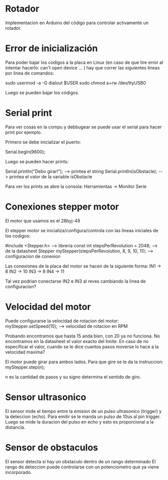 # Rotador

Implementacion en Arduino del código para controlar activamente un rotador.

# Error de inicialización

Para poder bajar los codigos a la placa en Linux (en caso de que tire error al
intentar hacerlo: can't open device ... ) hay que correr las siguientes lineas
por linea de comandos:

sudo usermod -a -G dialout $USER
sudo chmod a+rw /dev/ttyUSB0

Luego se pueden bajar los códigos.

# Serial print

Para ver cosas en la compu y debbugear se puede usar el serial para hacer
print por ejemplo.

Primero se debe inicializar el puerto:

Serial.begin(9600);

Luego se pueden hacer prints:

Serial.println("Debo girar!"); --> printea el string
Serial.println(isObstacle); --> printea el valor de la variable isObstacle

Para ver los prints se abre la consola:
Herramientas -> Monitor Serie

# Conexiones stepper motor

El motor que usamos es el 28byj-48

El stepper motor se inicializa/configura/controla con las lineas iniciales
de los codigos:

#include <Stepper.h> --> libreria
const int stepsPerRevolution = 2048; --> de la datasheet
Stepper myStepper(stepsPerRevolution, 8, 9, 10, 11); --> configuracion de conexion

Las conexiones de la placa del motor se hacen de la siguiente forma:
IN1 -> 8
IN2 -> 10
IN3 -> 9
IN4 -> 11

Tal vez podrian conectarse IN2 e IN3 al reves cambiando la linea de configuracion?

# Velocidad del motor

Puede configurarse la velocidad de rotacion del motor:
myStepper.setSpeed(15); --> velocidad de rotacion en RPM

Probando encontramos que hasta 15 anda bien, con 20 ya no funciona. No encontramos
en la datasheet el valor exacto del limite.
En caso de no especificar el valor, cuando se le dice cuantos pasos moverse
lo hace a la velocidad maxima?

El motor puede girar para ambos lados. Para que gire se le da la instruccion:
myStepper.step(n);

n es la cantidad de pasos y su signo determina el sentido de giro.

# Sensor ultrasonico

El sensor mide el tiempo entre la emision de un pulso ultrasonico (trigger) y la 
deteccion (echo). Para emitir se le manda un pulso de 10us al pin trigger.
Luego se mide la duracion del pulso en echo y esto es proporcional a la distancia.

# Sensor de obstaculos

El sensor detecta si hay un obstaculo dentro de un rango determinado
El rango de deteccion puede controlarse con un potenciometro que ya 
viene incorporado.
